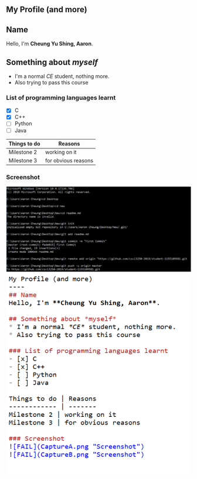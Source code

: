 My Profile (and more)
----
## Name
Hello, I'm **Cheung Yu Shing, Aaron**.

## Something about *myself*
* I'm a normal *CE* student, nothing more.
* Also trying to pass this course

### List of programming languages learnt
- [x] C
- [x] C++
- [ ] Python
- [ ] Java

Things to do | Reasons
------------ | -------
Milestone 2 | working on it
Milestone 3 | for obvious reasons

### Screenshot
![FAIL](CaptureA.png "Screenshot")
![FAIL](NewCaptureB.png "Screenshot")
